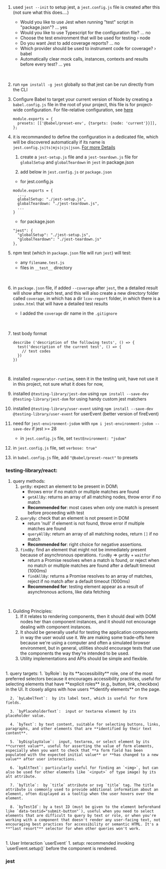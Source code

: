 1. used `jest --init` to setup jest, a `jest.config.js` file is created after this (not sure what this does....)

    - Would you like to use Jest when running "test" script in "package.json"? … yes
    - Would you like to use Typescript for the configuration file? … no
    - Choose the test environment that will be used for testing › node
    - Do you want Jest to add coverage reports? … no
    - Which provider should be used to instrument code for coverage? › babel
    - Automatically clear mock calls, instances, contexts and results before every test? … yes
    <br>
    <br>

1. run `npm install -g jest` globally so that jest can be run directly from the CLI

1. Configure Babel to target your current version of Node by creating a `babel.config.js` file in the root of your project, this file is for project-wide configuration. For file-relative configuration, see [here](https://babeljs.io/docs/en/config-files)
    ```
    module.exports = {
      presets: [['@babel/preset-env', {targets: {node: 'current'}}]],
    };
    ```



1. it is recommanded to define the configuration in a dedicated file, which will be discovered automatically if its name is `jest.config.js|ts|mjs|cjs|json`. [For more Details](https://jestjs.io/docs/configuration)

    1. create a `jest-setup.js` file and a `jest-teardown.js` file for `globalSetup` and `globalTeardown` in `jest` in package.json

    1. add below in `jest.config.js` or `package.json`
      - for jest.config.js
      ```
      module.exports = {
        ...,
        globalSetup: "./jest-setup.js",
        globalTeardown: "./jest-teardown.js",
        ...
      }
      ```
      - for package.json
      ```
      "jest": {
        "globalSetup": "./jest-setup.js",
        "globalTeardown": "./jest-teardown.js"
      },
      ```

1. npm test (which in `package.json` file will run `jest`) will test:
    - any `filename.test.js`
    - files in `__test__` directory
    <br>
    <br>

1. in `package.json` file, if added `--coverage` after `jest`, the a detailed result will show after each test, and this will also create a new directory folder called `coverage`, in which has a dir `lcov-report` folder, in which there is a `index.html` that will have a detailed test results
    - I added the `coverage` dir name in the `.gitignore`
    <br>
    <br>

1. test body format
    ```
    describe ('description of the following tests', () => {
      test('description of the current test', () => {
        // test codes
      })
    })
    ```
    <br>
1. installed `regenerator-runtime`, seen it in the testing unit, have not use it in this project, not sure what it does for now, 

1. installed `@testing-library/jest-dom` using `npm install --save-dev @testing-library/jest-dom` for using handy custom jest matchers 

1. installed `@testing-library/user-event` using `npm install --save-dev @testing-library/user-event` for userEvent (better version of fireEvent)

1. need for `jest-environment-jsdom` with `npm i jest-environment-jsdom --save-dev` if jest >= 28
   - in `jest.config.js` file, set `testEnvironment: "jsdom"`

1. in `jest.config.js` file, set `verbose: true"`

1. in `babel.config.js` file, add `"@babel/preset-react"` to presets

### testing-library/react:
   1. query methods:
      1. `getBy`: expect an element to be present in DOM\
         - throws error if no match or multiple matches are found
         - `getAllBy`: returns an array of all matching nodes, throw error if no match
         - **Recommended for**: most cases when only one match is present before proceeding with test
      2. `queryBy`: check that an element is not present in DOM
         - return 'null' if element is not found, throw error if multiple matches are found
         - `queryAllBy`: return an array of all matching nodes, return `[]` if no match
         - **Recommended for**: right choice for negative assertions.
      3. `findBy`: find an element that might not be immediately present because of asynchronous operations. `findBy` => `getBy` + `waitfor`
         - return a Promise resolves when a match is found, or reject when no match or multiple matches are found after a default timeout (1000ms)
         - `findAllBy`: returns a Promise resolves to an array of matches, reject if no match after a default timeout (1000ms)
         - **Recommended for**: testing element appear as a result of asynchronous actions, like data fetching
  <br>

   1. Guilding Principles:
      1. If it relates to rendering components, then it should deal with DOM nodes her than component instances, and it should not encourage dealing with component instances.
      2. It should be generally useful for testing the application components in  way the user would use it. We are making some trade-offs here because we're using a computer and often a simulated browser environment, but in general, utilities should encourage tests that use the components the way they're intended to be used.
      3. Utility implementations and APIs should be simple and flexible.
  <br>
   1. query targets:
      1. `byRole`: by its **accessibility** role, one of the most preferred selectors because it encourages accessibility practices, useful for selecting elements that have **explicit roles** (e.g., button, link, checkbox) in the UI. It closely aligns with how users **identify elements** on the page.
   
      2. `byLabelText`:  by its label text, which is useful for form fields.
   
      3. `byPlaceholderText`:  input or textarea element by its placeholder value.
   
      4. `byText`: by text content, suitable for selecting buttons, links, paragraphs, and other elements that are **identified by their text content**.
   
      5. `byDisplayValue`:  input, textarea, or select element by its **current value**, useful for asserting the value of form elements, especially when you want to check that **a form field has been populated with the expected initial value** or **has changed to a new value** after user interactions.
   
      6. `byAltText`: particularly useful for finding an `<img>`, but can also be used for other elements like `<input>` of type image) by its alt attribute.
   
      7. `byTitle`:  by `title` attribute or svg `title` tag. The title attribute is commonly used to provide additional information about an element, often displayed as a tooltip when the user hovers over the element.
   
      8. `byTestId`: by a test ID (must be given to the element beforehand like `data-testid="submit-button"`), useful when you need to select elements that are difficult to query by text or role, or when you're working with a component that doesn't render any user-facing text, not encouraging best practices for accessibility or semantic HTML. It's a **"last resort"** selector for when other queries won't work.
   <br>
    1. User Interaction `userEvent`
       1. setup: recommended invoking `userEvent.setup()` before the component is rendered. 

### jest 